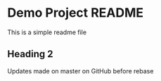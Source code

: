 # Demo Project README

This is a simple readme file

## Heading 2

Updates made on master on GitHub before rebase
